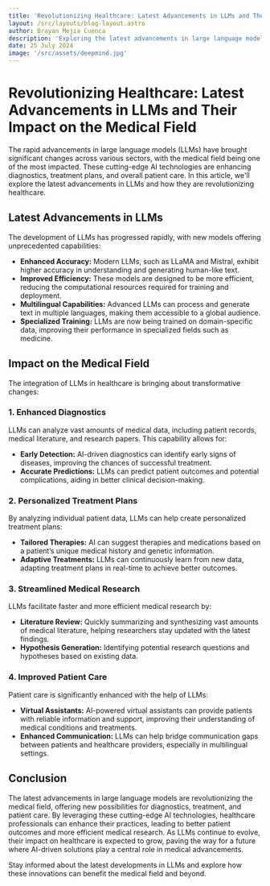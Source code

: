 ```yaml
---
title: 'Revolutionizing Healthcare: Latest Advancements in LLMs and Their Impact on the Medical Field'
layout: /src/layouts/blog-layout.astro
author: Brayan Mejia Cuenca
description: 'Exploring the latest advancements in large language models (LLMs) and their transformative impact on the medical field, enhancing diagnostics, treatment, and patient care.'
date: 25 July 2024
image: '/src/assets/deepmind.jpg'
---
```


# Revolutionizing Healthcare: Latest Advancements in LLMs and Their Impact on the Medical Field

The rapid advancements in large language models (LLMs) have brought significant changes across various sectors, with the medical field being one of the most impacted. These cutting-edge AI technologies are enhancing diagnostics, treatment plans, and overall patient care. In this article, we'll explore the latest advancements in LLMs and how they are revolutionizing healthcare.

## Latest Advancements in LLMs

The development of LLMs has progressed rapidly, with new models offering unprecedented capabilities:

- **Enhanced Accuracy:** Modern LLMs, such as LLaMA and Mistral, exhibit higher accuracy in understanding and generating human-like text.
- **Improved Efficiency:** These models are designed to be more efficient, reducing the computational resources required for training and deployment.
- **Multilingual Capabilities:** Advanced LLMs can process and generate text in multiple languages, making them accessible to a global audience.
- **Specialized Training:** LLMs are now being trained on domain-specific data, improving their performance in specialized fields such as medicine.

## Impact on the Medical Field

The integration of LLMs in healthcare is bringing about transformative changes:

### 1. Enhanced Diagnostics

LLMs can analyze vast amounts of medical data, including patient records, medical literature, and research papers. This capability allows for:

- **Early Detection:** AI-driven diagnostics can identify early signs of diseases, improving the chances of successful treatment.
- **Accurate Predictions:** LLMs can predict patient outcomes and potential complications, aiding in better clinical decision-making.

### 2. Personalized Treatment Plans

By analyzing individual patient data, LLMs can help create personalized treatment plans:

- **Tailored Therapies:** AI can suggest therapies and medications based on a patient’s unique medical history and genetic information.
- **Adaptive Treatments:** LLMs can continuously learn from new data, adapting treatment plans in real-time to achieve better outcomes.

### 3. Streamlined Medical Research

LLMs facilitate faster and more efficient medical research by:

- **Literature Review:** Quickly summarizing and synthesizing vast amounts of medical literature, helping researchers stay updated with the latest findings.
- **Hypothesis Generation:** Identifying potential research questions and hypotheses based on existing data.

### 4. Improved Patient Care

Patient care is significantly enhanced with the help of LLMs:

- **Virtual Assistants:** AI-powered virtual assistants can provide patients with reliable information and support, improving their understanding of medical conditions and treatments.
- **Enhanced Communication:** LLMs can help bridge communication gaps between patients and healthcare providers, especially in multilingual settings.

## Conclusion

The latest advancements in large language models are revolutionizing the medical field, offering new possibilities for diagnostics, treatment, and patient care. By leveraging these cutting-edge AI technologies, healthcare professionals can enhance their practices, leading to better patient outcomes and more efficient medical research. As LLMs continue to evolve, their impact on healthcare is expected to grow, paving the way for a future where AI-driven solutions play a central role in medical advancements.

Stay informed about the latest developments in LLMs and explore how these innovations can benefit the medical field and beyond.